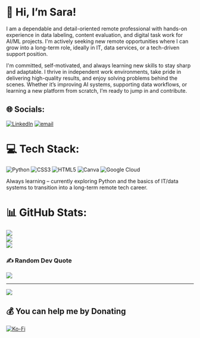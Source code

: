 # 🌸 Hi, I’m Sara!
I am a dependable and detail-oriented remote professional with hands-on experience in data labeling, content evaluation, and digital task work for AI/ML projects. I'm actively seeking new remote opportunities where I can grow into a long-term role, ideally in IT, data services, or a tech-driven support position.

I'm committed, self-motivated, and always learning new skills to stay sharp and adaptable. I thrive in independent work environments, take pride in delivering high-quality results, and enjoy solving problems behind the scenes. Whether it’s improving AI systems, supporting data workflows, or learning a new platform from scratch, I’m ready to jump in and contribute.


## 🌐 Socials:
[![LinkedIn](https://img.shields.io/badge/LinkedIn-%230077B5.svg?logo=linkedin&logoColor=white)](https://linkedin.com/in/sara-dawson2) [![email](https://img.shields.io/badge/Email-D14836?logo=gmail&logoColor=white)](mailto:saradawsona@gmail.com) 

# 💻 Tech Stack:
![Python](https://img.shields.io/badge/python-3670A0?style=for-the-badge&logo=python&logoColor=ffdd54) ![CSS3](https://img.shields.io/badge/css3-%231572B6.svg?style=for-the-badge&logo=css3&logoColor=white) ![HTML5](https://img.shields.io/badge/html5-%23E34F26.svg?style=for-the-badge&logo=html5&logoColor=white) ![Canva](https://img.shields.io/badge/Canva-%2300C4CC.svg?style=for-the-badge&logo=Canva&logoColor=white) ![Google Cloud](https://img.shields.io/badge/GoogleCloud-%234285F4.svg?style=for-the-badge&logo=google-cloud&logoColor=white)

Always learning – currently exploring Python and the basics of IT/data systems to transition into a long-term remote tech career.


# 📊 GitHub Stats:
![](https://github-readme-stats.vercel.app/api?username=saradawson2&theme=neon&hide_border=false&include_all_commits=false&count_private=false)<br/>
![](https://nirzak-streak-stats.vercel.app/?user=saradawson2&theme=neon&hide_border=false)<br/>
![](https://github-readme-stats.vercel.app/api/top-langs/?username=saradawson2&theme=neon&hide_border=false&include_all_commits=false&count_private=false&layout=compact)

### ✍️ Random Dev Quote
![](https://quotes-github-readme.vercel.app/api?type=horizontal&theme=radical)

---
[![](https://visitcount.itsvg.in/api?id=saradawson2&icon=0&color=0)](https://visitcount.itsvg.in)

  ## 💰 You can help me by Donating
  [![Ko-Fi](https://img.shields.io/badge/Ko--fi-F16061?style=for-the-badge&logo=ko-fi&logoColor=white)](https://ko-fi.com/emmawhhy) 

  
<!-- Proudly created with GPRM ( https://gprm.itsvg.in ) -->
